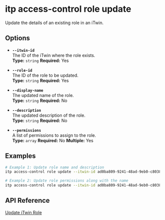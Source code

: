# itp access-control role update

Update the details of an existing role in an iTwin.

## Options

- **`--itwin-id`**  
  The ID of the iTwin where the role exists.  
  **Type:** `string` **Required:** Yes

- **`--role-id`**  
  The ID of the role to be updated.  
  **Type:** `string` **Required:** Yes

- **`--display-name`**  
  The updated name of the role.  
  **Type:** `string` **Required:** No

- **`--description`**  
  The updated description of the role.  
  **Type:** `string` **Required:** No

- **`--permissions`**  
  A list of permissions to assign to the role.  
  **Type:** `array` **Required:** No **Multiple:** Yes

## Examples

```bash
# Example 1: Update role name and description
itp access-control role update --itwin-id ad0ba809-9241-48ad-9eb0-c8038c1a1d51 --role-id role1-id --display-name "Lead Engineer" --description "Oversees engineering tasks"

# Example 2: Update role permissions along with the name
itp access-control role update --itwin-id ad0ba809-9241-48ad-9eb0-c8038c1a1d51 --role-id role1-id --display-name "Admin Role" --permissions Permission1 --permissions Permission2 --permissions Permission3
```

## API Reference

[Update iTwin Role](https://developer.bentley.com/apis/access-control-v2/operations/update-itwin-role/)
